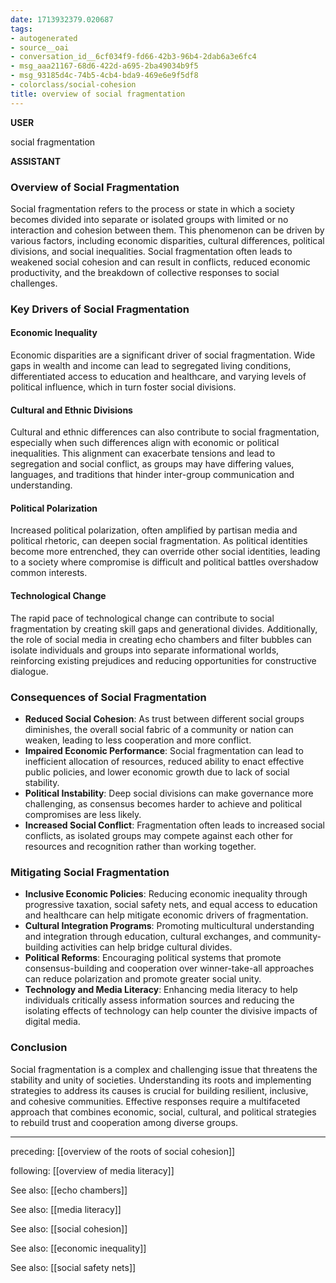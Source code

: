 ```yaml
---
date: 1713932379.020687
tags:
- autogenerated
- source__oai
- conversation_id__6cf034f9-fd66-42b3-96b4-2dab6a3e6fc4
- msg_aaa21167-68d6-422d-a695-2ba49034b9f5
- msg_93185d4c-74b5-4cb4-bda9-469e6e9f5df8
- colorclass/social-cohesion
title: overview of social fragmentation
---
```


**USER**

social fragmentation


**ASSISTANT**

### Overview of Social Fragmentation

Social fragmentation refers to the process or state in which a society becomes divided into separate or isolated groups with limited or no interaction and cohesion between them. This phenomenon can be driven by various factors, including economic disparities, cultural differences, political divisions, and social inequalities. Social fragmentation often leads to weakened social cohesion and can result in conflicts, reduced economic productivity, and the breakdown of collective responses to social challenges.

### Key Drivers of Social Fragmentation

#### Economic Inequality

Economic disparities are a significant driver of social fragmentation. Wide gaps in wealth and income can lead to segregated living conditions, differentiated access to education and healthcare, and varying levels of political influence, which in turn foster social divisions.

#### Cultural and Ethnic Divisions

Cultural and ethnic differences can also contribute to social fragmentation, especially when such differences align with economic or political inequalities. This alignment can exacerbate tensions and lead to segregation and social conflict, as groups may have differing values, languages, and traditions that hinder inter-group communication and understanding.

#### Political Polarization

Increased political polarization, often amplified by partisan media and political rhetoric, can deepen social fragmentation. As political identities become more entrenched, they can override other social identities, leading to a society where compromise is difficult and political battles overshadow common interests.

#### Technological Change

The rapid pace of technological change can contribute to social fragmentation by creating skill gaps and generational divides. Additionally, the role of social media in creating echo chambers and filter bubbles can isolate individuals and groups into separate informational worlds, reinforcing existing prejudices and reducing opportunities for constructive dialogue.

### Consequences of Social Fragmentation

- **Reduced Social Cohesion**: As trust between different social groups diminishes, the overall social fabric of a community or nation can weaken, leading to less cooperation and more conflict.
- **Impaired Economic Performance**: Social fragmentation can lead to inefficient allocation of resources, reduced ability to enact effective public policies, and lower economic growth due to lack of social stability.
- **Political Instability**: Deep social divisions can make governance more challenging, as consensus becomes harder to achieve and political compromises are less likely.
- **Increased Social Conflict**: Fragmentation often leads to increased social conflicts, as isolated groups may compete against each other for resources and recognition rather than working together.

### Mitigating Social Fragmentation

- **Inclusive Economic Policies**: Reducing economic inequality through progressive taxation, social safety nets, and equal access to education and healthcare can help mitigate economic drivers of fragmentation.
- **Cultural Integration Programs**: Promoting multicultural understanding and integration through education, cultural exchanges, and community-building activities can help bridge cultural divides.
- **Political Reforms**: Encouraging political systems that promote consensus-building and cooperation over winner-take-all approaches can reduce polarization and promote greater social unity.
- **Technology and Media Literacy**: Enhancing media literacy to help individuals critically assess information sources and reducing the isolating effects of technology can help counter the divisive impacts of digital media.

### Conclusion

Social fragmentation is a complex and challenging issue that threatens the stability and unity of societies. Understanding its roots and implementing strategies to address its causes is crucial for building resilient, inclusive, and cohesive communities. Effective responses require a multifaceted approach that combines economic, social, cultural, and political strategies to rebuild trust and cooperation among diverse groups.


---

preceding: [[overview of the roots of social cohesion]]  


following: [[overview of media literacy]]

See also: [[echo chambers]]


See also: [[media literacy]]


See also: [[social cohesion]]


See also: [[economic inequality]]


See also: [[social safety nets]]